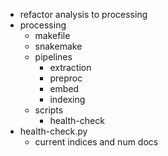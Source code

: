 - refactor analysis to processing
- processing
  - makefile
  - snakemake
  - pipelines
    - extraction
    - preproc
    - embed
    - indexing
  - scripts
    - health-check
- health-check.py
  - current indices and num docs
